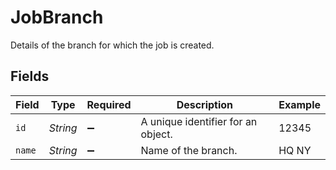 # JobBranch

Details of the branch for which the job is created.


## Fields

| Field                              | Type                               | Required                           | Description                        | Example                            |
| ---------------------------------- | ---------------------------------- | ---------------------------------- | ---------------------------------- | ---------------------------------- |
| `id`                               | *String*                           | :heavy_minus_sign:                 | A unique identifier for an object. | 12345                              |
| `name`                             | *String*                           | :heavy_minus_sign:                 | Name of the branch.                | HQ NY                              |